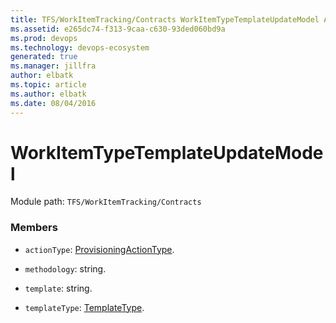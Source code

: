```yaml
---
title: TFS/WorkItemTracking/Contracts WorkItemTypeTemplateUpdateModel API | Extensions for Azure DevOps Services
ms.assetid: e265dc74-f313-9caa-c630-93ded060bd9a
ms.prod: devops
ms.technology: devops-ecosystem
generated: true
ms.manager: jillfra
author: elbatk
ms.topic: article
ms.author: elbatk
ms.date: 08/04/2016
---
```


# WorkItemTypeTemplateUpdateModel

Module path: `TFS/WorkItemTracking/Contracts`


### Members

* `actionType`: [ProvisioningActionType](../../../TFS/WorkItemTracking/Contracts/ProvisioningActionType.md). 

* `methodology`: string. 

* `template`: string. 

* `templateType`: [TemplateType](../../../TFS/WorkItemTracking/Contracts/TemplateType.md). 

